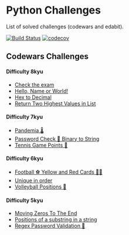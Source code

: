 # Python Challenges
List of solved challenges (codewars and edabit).


[![Build Status](https://github.com/aleattene/python_challenges/actions/workflows/python-app.yml/badge.svg?branch=main)](https://github.com/aleattene/python_challenges/actions/workflows/python-app.yml)
[![codecov](https://codecov.io/gh/aleattene/python_challenges/branch/main/graph/badge.svg?token=KP4Y0KB6E4)](https://codecov.io/gh/aleattene/python_challenges)


## Codewars Challenges
#### Difficulty 8kyu
- [Check the exam](https://github.com/aleattene/python_challenges/tree/main/codewars/difficulty_level_8_kyu/check_the_exam)
- [Hello, Name or World!](https://github.com/aleattene/python_challenges/tree/main/codewars/difficulty_level_8_kyu/hello_name_or_world)
- [Hex to Decimal](https://github.com/aleattene/python_challenges/tree/main/codewars/difficulty_level_8_kyu/hex_to_decimal)
- [Return Two Highest Values in List](https://github.com/aleattene/python_challenges/tree/main/codewars/difficulty_level_8_kyu/return_two_highest_values_in_list)


#### Difficulty 7kyu
- [Pandemia 🌡️](https://github.com/aleattene/python_challenges/tree/main/codewars/difficulty_level_7_kyu/pandemia)
- [Password Check 🔐 Binary to String](https://github.com/aleattene/python_challenges/tree/main/codewars/difficulty_level_7_kyu/password_check_binary_to_string)
- [Tennis Game Points 🎾](https://github.com/aleattene/python_challenges/tree/main/codewars/difficulty_level_7_kyu/tennis_game_points#tennis-game-points-)


#### Difficulty 6kyu
- [Football ⚽ Yellow and Red Cards 📒📕](https://github.com/aleattene/python_challenges/tree/main/codewars/difficulty_level_6kyu/football_yellow_and_red_cards)
- [Unique in order](https://github.com/aleattene/python_challenges/tree/main/codewars/difficulty_level_6kyu/unique_in_order)
- [Volleyball Positions 🏐](https://github.com/aleattene/python_challenges/tree/main/codewars/difficulty_level_6kyu/volleyball_positions)


#### Difficulty 5kyu
- [Moving Zeros To The End](https://github.com/aleattene/python_challenges/tree/main/codewars/difficulty_level_5_kyu/moving_zeros_to_the_end)
- [Positions of a substring in a string](https://github.com/aleattene/python_challenges/tree/main/codewars/difficulty_level_5_kyu/positions_of_a_substring_in_a_string)
- [Regex Password Validation 🔑](https://github.com/aleattene/python_challenges/tree/main/codewars/difficulty_level_5_kyu/regex_password_validation)



